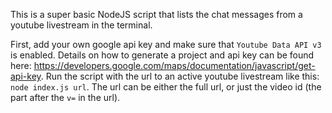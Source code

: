 This is a super basic NodeJS script that lists the chat messages from a youtube livestream in the terminal.

First, add your own google api key and make sure that `Youtube Data API v3` is enabled. Details on how to generate a project and api key can be found here: https://developers.google.com/maps/documentation/javascript/get-api-key. Run the script with the url to an active youtube livestream like this: `node index.js url`. The url can be either the full url, or just the video id (the part after the `v=` in the url).

